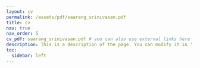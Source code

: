 ```yaml
---
layout: cv
permalink: /assets/pdf/saarang_srinivasan.pdf
title: cv
nav: true
nav_order: 5
cv_pdf: saarang_srinivasan.pdf # you can also use external links here
description: This is a description of the page. You can modify it in '_pages/cv.md'. You can also change or remove the top pdf download button.
toc:
  sidebar: left
---
```


